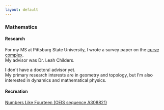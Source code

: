 ```yaml
---
layout: default
---
```


### Mathematics

#### Research

For my MS at Pittsburg State University, I wrote a survey paper on the [curve complex](https://en.wikipedia.org/wiki/Curve_complex). <br/> My advisor was Dr. Leah Childers.

I don't have a doctoral advisor yet. <br/> My primary research interests are in geometry and topology, but I'm also interested in dynamics and mathematical physics.

#### Recreation

[Numbers Like Fourteen (OEIS sequence A308821)](./nlfourteen.html)


